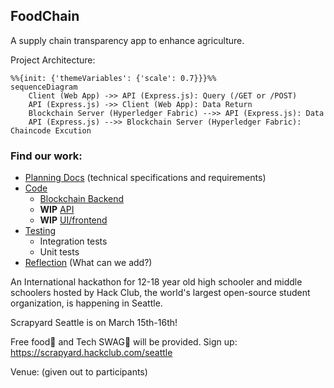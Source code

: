 ## FoodChain

A supply chain transparency app to enhance agriculture.

Project Architecture:
```mermaid
%%{init: {'themeVariables': {'scale': 0.7}}}%%
sequenceDiagram
    Client (Web App) ->> API (Express.js): Query (/GET or /POST)
    API (Express.js) ->> Client (Web App): Data Return
    Blockchain Server (Hyperledger Fabric) -->> API (Express.js): Data
    API (Express.js) -->> Blockchain Server (Hyperledger Fabric): Chaincode Excution
```

### Find our work:
- [Planning Docs](/Spec.md) (technical specifications and requirements) 
- [Code]()
    - [Blockchain Backend](/Backend/)
    - **WIP** [API]()
    - **WIP** [UI/frontend]()
- [Testing]()
    - Integration tests
    - Unit tests
- [Reflection]() (What can we add?)


An International hackathon for 12-18 year old high schooler and middle schoolers hosted by Hack Club, the world's largest open-source student organization, is happening in Seattle.

Scrapyard Seattle is on March 15th-16th!

Free food🍕 and Tech SWAG🧢 will be provided. 
Sign up: https://scrapyard.hackclub.com/seattle

Venue: (given out to participants)
